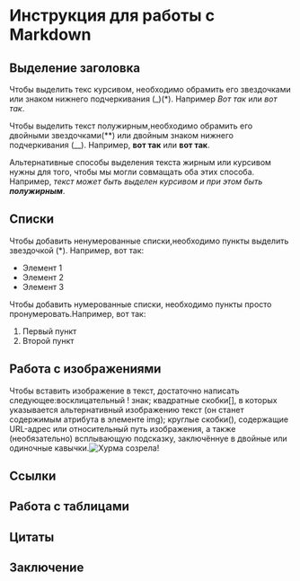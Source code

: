 # Инструкция для работы с Markdown

## Выделение заголовка

Чтобы выделить текс курсивом, необходимо обрамить его звездочками или знаком нижнего подчеркивания (_)(*).
 Например *Вот так* или _вот так_.


Чтобы выделить текст полужирным,необходимо обрамить его двойными звездочками(**) или двойным знаком нижнего подчеркивания (__). Например, **вот так** или __вот так__.

Альтернативные способы выделения текста жирным или курсивом нужны для того, чтобы мы могли совмащать оба этих способа. Например, _текст может быть выделен курсивом и при этом быть **полужирным**_.

## Списки

Чтобы добавить ненумерованные списки,необходимо пункты выделить звездочкой (*). Например, вот так:
* Элемент 1
* Элемент 2
* Элемент 3


Чтобы добавить нумерованные списки, необходимо пункты просто пронумеровать.Например, вот так:
1. Первый пункт
2. Второй пункт


## Работа с изображениями


Чтобы вставить изображение в текст, достаточно написать следующее:восклицательный ! знак;
квадратные скобки[], в которых указывается альтернативный изображению текст (он станет содержимым атрибута в элементе img);
круглые скобки(), содержащие URL-адрес или относительный путь изображения, а также (необязательно) всплывающую подсказку, заключённуе в двойные или одиночные кавычки.![Хурма созрела!](Хурма.jpg)

## Ссылки

## Работа с таблицами

## Цитаты

## Заключение
